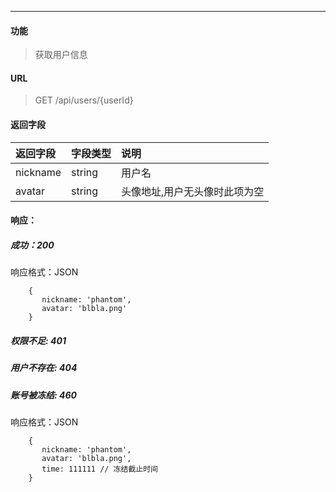 -----------

#### 功能

> 获取用户信息

#### URL

> GET /api/users/{userId}

#### 返回字段
|返回字段|字段类型|说明 |
|:----- |:------|:----------------------------- |
|nickname | string | 用户名 |
|avatar | string | 头像地址,用户无头像时此项为空 |

#### 响应：
##### 成功：200 <br>
响应格式：JSON
```
    {
       nickname: 'phantom',
       avatar: 'blbla.png'
    }
```
##### 权限不足: 401
##### 用户不存在: 404
##### 账号被冻结: 460
响应格式：JSON
```
    {
       nickname: 'phantom',
       avatar: 'blbla.png',
       time: 111111 // 冻结截止时间
    }
```
